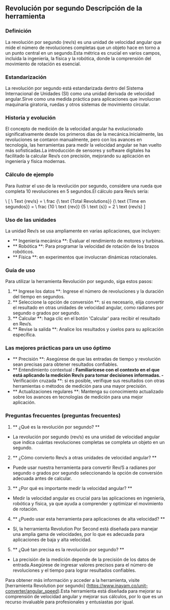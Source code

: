 ## Revolución por segundo Descripción de la herramienta

### Definición
La revolución por segundo (rev/s) es una unidad de velocidad angular que mide el número de revoluciones completas que un objeto hace en torno a un punto central en un segundo.Esta métrica es crucial en varios campos, incluida la ingeniería, la física y la robótica, donde la comprensión del movimiento de rotación es esencial.

### Estandarización
La revolución por segundo está estandarizada dentro del Sistema Internacional de Unidades (SI) como una unidad derivada de velocidad angular.Sirve como una medida práctica para aplicaciones que involucran maquinaria giratoria, ruedas y otros sistemas de movimiento circular.

### Historia y evolución
El concepto de medición de la velocidad angular ha evolucionado significativamente desde los primeros días de la mecánica.Inicialmente, las revoluciones se contaron manualmente, pero con los avances en tecnología, las herramientas para medir la velocidad angular se han vuelto más sofisticadas.La introducción de sensores y software digitales ha facilitado la calcular Rev/s con precisión, mejorando su aplicación en ingeniería y física modernas.

### Cálculo de ejemplo
Para ilustrar el uso de la revolución por segundo, considere una rueda que completa 10 revoluciones en 5 segundos.El cálculo para Rev/s sería:

\ [
\ Text {rev/s} = \ frac {\ text {Total Revolutions}} {\ text {Time en segundos}} = \ frac {10 \ text {rev}} {5 \ text {s}} = 2 \ text {rev/s}
\]

### Uso de las unidades
La unidad Rev/s se usa ampliamente en varias aplicaciones, que incluyen:
- ** Ingeniería mecánica **: Evaluar el rendimiento de motores y turbinas.
- ** Robótica **: Para programar la velocidad de rotación de los brazos robóticos.
- ** Física **: en experimentos que involucran dinámicas rotacionales.

### Guía de uso
Para utilizar la herramienta Revolución por segundo, siga estos pasos:
1. ** Ingrese los datos **: Ingrese el número de revoluciones y la duración del tiempo en segundos.
2. ** Seleccione la opción de conversión **: si es necesario, elija convertir el resultado en otras unidades de velocidad angular, como radianes por segundo o grados por segundo.
3. ** Calcular **: haga clic en el botón 'Calcular' para recibir el resultado en Rev/s.
4. ** Revise la salida **: Analice los resultados y úselos para su aplicación específica.

### Las mejores prácticas para un uso óptimo
- ** Precisión **: Asegúrese de que las entradas de tiempo y revolución sean precisas para obtener resultados confiables.
- ** Entendimiento contextual **: Familiarícese con el contexto en el que está aplicando la medición Rev/s para tomar decisiones informadas.
-** Verificación cruzada **: si es posible, verifique sus resultados con otras herramientas o métodos de medición para una mayor precisión.
- ** Actualizaciones regulares **: Mantenga su conocimiento actualizado sobre los avances en tecnologías de medición para una mejor aplicación.

### Preguntas frecuentes (preguntas frecuentes)

1. ** ¿Qué es la revolución por segundo? **
- La revolución por segundo (rev/s) es una unidad de velocidad angular que indica cuántas revoluciones completas se completa un objeto en un segundo.

2. ** ¿Cómo convierto Rev/s a otras unidades de velocidad angular? **
- Puede usar nuestra herramienta para convertir Rev/S a radianes por segundo o grados por segundo seleccionando la opción de conversión adecuada antes de calcular.

3. ** ¿Por qué es importante medir la velocidad angular? **
- Medir la velocidad angular es crucial para las aplicaciones en ingeniería, robótica y física, ya que ayuda a comprender y optimizar el movimiento de rotación.

4. ** ¿Puedo usar esta herramienta para aplicaciones de alta velocidad? **
- Sí, la herramienta Revolution Por Second está diseñada para manejar una amplia gama de velocidades, por lo que es adecuada para aplicaciones de baja y alta velocidad.

5. ** ¿Qué tan precisa es la revolución por segundo? **
- La precisión de la medición depende de la precisión de los datos de entrada.Asegúrese de ingresar valores precisos para el número de revoluciones y el tiempo para lograr resultados confiables.

Para obtener más información y acceder a la herramienta, visite [herramienta Revolution por segundo] (https://www.inayam.co/unit-converter/angular_speed).Esta herramienta está diseñada para mejorar su comprensión de velocidad angular y mejorar sus cálculos, por lo que es un recurso invaluable para profesionales y entusiastas por igual.